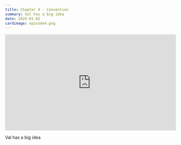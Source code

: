 ```yaml
---
title: Chapter 4 - Convention
summary: Val has a big idea
date: 2025-01-02
cardimage: episode4.png
---
```

<iframe width="560" height="315" src="https://www.youtube.com/embed/KWIm1R9qwIM?si=c8tNrpyTo3_sVd4H" title="YouTube video player" frameborder="0" allow="accelerometer; autoplay; clipboard-write; encrypted-media; gyroscope; picture-in-picture; web-share" referrerpolicy="strict-origin-when-cross-origin" allowfullscreen></iframe>

Val has a big idea
